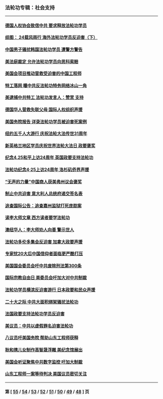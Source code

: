 ### 法轮功专辑：社会支持
---
#### [德国人权协会致信中共 要求释放法轮功学员](../../pages/nf4386/n14045330.md?08060430) 
#### [组图： 24载风雨行 海外法轮功学员反迫害（下）](../../pages/nf4386/n14030279.md?08060430) 
#### [中国男子骚扰韩国法轮功学员 遭警方警告](../../pages/nf4386/n14033245.md?08060430) 
#### [美法庭裁定 允许法轮功学员向思科索赔](../../pages/nf4386/n14030620.md?08060430) 
#### [美国会项目推动营救受迫害的中国工程师](../../pages/nf4386/n14019887.md?08060430) 
#### [特工落网 曝中共反法轮功特务网络冰山一角](../../pages/nf4386/n14006412.md?08060430) 
#### [美逮捕中共特工 法轮功发言人：赞赏 支持](../../pages/nf4386/n14005107.md?08060430) 
#### [德国华人营救失联父母 国际人权组织声援](../../pages/nf4386/n14002019.md?08060430) 
#### [美国务院报告 详录法轮功学员被迫害死案例](../../pages/nf4386/n13997752.md?08060430) 
#### [纽约五千人大游行 庆祝法轮大法传世31周年](../../pages/nf4386/n13995110.md?08060430) 
#### [新英格兰地区学员庆祝世界法轮大法日 政要褒奖](../../pages/nf4386/n13990800.md?08060430) 
#### [纪念4.25和平上访24周年 英国政要支持法轮功](../../pages/nf4386/n13984057.md?08060430) 
#### [法轮功纪念4·25上访24周年 洛杉矶侨界声援](../../pages/nf4386/n13978796.md?08060430) 
#### [“无声的力量”中国商人获美弗州议会褒奖](../../pages/nf4386/n13941208.md?08060430) 
#### [制止中共迫害 意大利人总统府递交签名表](../../pages/nf4386/n13933726.md?08060430) 
#### [追查国际公告：追查嘉州监狱打死庞勋案](../../pages/nf4386/n13933461.md?08060430) 
#### [读李大师文章 西方读者要学法轮功](../../pages/nf4386/n13925142.md?08060430) 
#### [澳纽华人：李大师劝人向善 警示世人](../../pages/nf4386/n13924146.md?08060430) 
#### [法轮功多伦多集会反迫害 加拿大政要声援](../../pages/nf4386/n13881303.md?08060430) 
#### [专家忧20大后中国信仰者面临更严酷打压](../../pages/nf4386/n13874993.md?08060430) 
#### [美国国会委员会吁中共废除刑法第300条](../../pages/nf4386/n13868121.md?08060430) 
#### [国际宗教自由日 美委员会吁加大对中共制裁](../../pages/nf4386/n13855021.md?08060430) 
#### [法轮功学员横滨反迫害游行 日本政要和民众声援](../../pages/nf4386/n13847132.md?08060430) 
#### [二十大之际 中共大面积绑架骚扰法轮功](../../pages/nf4386/n13846381.md?08060430) 
#### [法国政要支持法轮功学员反迫害](../../pages/nf4386/n13841970.md?08060430) 
#### [美议员：中共以虚假罪名迫害法轮功](../../pages/nf4386/n13841083.md?08060430) 
#### [八议员吁美国务院 帮助山东工程师获释](../../pages/nf4386/n13836379.md?08060430) 
#### [耿和携儿女制作高智晟浮雕 美纪念馆展出](../../pages/nf4386/n13829624.md?08060430) 
#### [美国会听证聚焦中共数字监控 吁加大制裁](../../pages/nf4386/n13825083.md?08060430) 
#### [山东工程师一案等待判决 美国议员密切关注](../../pages/nf4386/n13815065.md?08060430) 

---
#### 第 [ [55](./55.md?08060430) / [54](./54.md?08060430) / [53](./53.md?08060430) / [52](./52.md?08060430) / [51](./51.md?08060430) / [50](./50.md?08060430) / [49](./49.md?08060430) / [48](./48.md?08060430) ] 页
